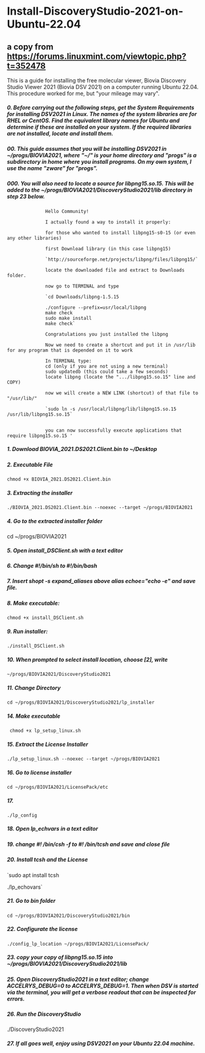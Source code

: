 # Install-DiscoveryStudio-2021-on-Ubuntu-22.04

## a copy from https://forums.linuxmint.com/viewtopic.php?t=352478

This is a guide for installing the free molecular viewer, Biovia Discovery Studio Viewer 2021 (Biovia DSV 2021) on a computer running Ubuntu 22.04. This procedure worked for me, but "your mileage may vary".

##### 0. Before carrying out the following steps, get the System Requirements for installing DSV2021 in Linux. The names of the system libraries are for RHEL or CentOS. Find the equivalent library names for Ubuntu and determine if these are installed on your system. If the required libraries are not installed, locate and install them.

##### 00. This guide assumes that you will be installing DSV2021 in _~/progs/BIOVIA2021_, where "~/" is your home directory and "progs" is a subdirectory in home where you install programs. On my own system, I use the name "zware" for "progs".

##### 000. You will also need to locate a source for libpng15.so.15. This will be added to the _~/progs/BIOVIA2021/DiscoveryStudio2021/lib_ directory in step 23 below.
                  
                  Hello Community!
                  
                  I actually found a way to install it properly:
                  
                  for those who wanted to install libpng15-s0-15 (or even any other libraries)
                  
                  first Download library (in this case libpng15)
                  
                  `http://sourceforge.net/projects/libpng/files/libpng15/`
                  
                  locate the downloaded file and extract to Downloads folder.
                  
                  now go to TERMINAL and type
                  
                  `cd Downloads/libpng-1.5.15
                  
                  ./configure --prefix=usr/local/libpng
                  make check
                  sudo make install
                  make check`
                  
                  Congratulations you just installed the libpng
                  
                  Now we need to create a shortcut and put it in /usr/lib for any program that is depended on it to work
                  
                  In TERMINAL type:
                  cd (only if you are not using a new terminal)
                  sudo updatedb (this could take a few seconds)
                  locate libpng (locate the ".../libpng15.so.15" line and COPY)
                  
                  now we will create a NEW LINK (shortcut) of that file to "/usr/lib/"
                  
                  `sudo ln -s /usr/local/libpng/lib/libpng15.so.15 /usr/lib/libpng15.so.15`
                  
                  
                  you can now successfully execute applications that require libpng15.so.15 '



##### 1. Download BIOVIA_2021.DS2021.Client.bin to ~/Desktop

##### 2. Executable File

`chmod +x BIOVIA_2021.DS2021.Client.bin`

##### 3. Extracting the installer

`./BIOVIA_2021.DS2021.Client.bin --noexec --target ~/progs/BIOVIA2021`

##### 4. Go to the extracted installer folder

cd ~/progs/BIOVIA2021

##### 5. Open _install_DSClient.sh_ with a text editor

##### 6. Change _#!/bin/sh_ to _#!/bin/bash_

##### 7. Insert _shopt -s expand_aliases_ above _alias echoe="echo -e"_ and save file.

##### 8. Make executable:

`chmod +x install_DSClient.sh`

##### 9. Run installer:

`./install_DSClient.sh`

##### 10. When prompted to select install location, choose [2], write

`~/progs/BIOVIA2021/DiscoveryStudio2021`

##### 11. Change Directory

`cd ~/progs/BIOVIA2021/DiscoveryStudio2021/lp_installer`


##### 14.  Make executable
`
chmod +x lp_setup_linux.sh`

##### 15. Extract the License Installer

`./lp_setup_linux.sh --noexec --target ~/progs/BIOVIA2021`

##### 16. Go to license installer

`cd ~/progs/BIOVIA2021/LicensePack/etc`

##### 17.

`./lp_config
`
##### 18. Open _lp_echvars_ in a text editor

##### 19. change _#! /bin/csh -f_ to _#! /bin/tcsh_ and save and close file

##### 20. Install tcsh and the License

`sudo apt install tcsh

./lp_echovars`

##### 21. Go to bin folder

`cd ~/progs/BIOVIA2021/DiscoveryStudio2021/bin
`
##### 22. Configurate the license

`./config_lp_location ~/progs/BIOVIA2021/LicensePack/`

##### 23. copy your copy of _libpng15.so.15_ into _~/progs/BIOVIA2021/DiscoveryStudio2021/lib_


##### 25. Open _DiscoveryStudio2021_ in a text editor; change _ACCELRYS_DEBUG=0_ to _ACCELRYS_DEBUG=1_. Then when DSV is started via the terminal, you will get a verbose readout that can be inspected for errors.

##### 26. Run the DiscoveryStudio

./DiscoveryStudio2021

##### 27. If all goes well, enjoy using DSV2021 on your Ubuntu 22.04 machine.
